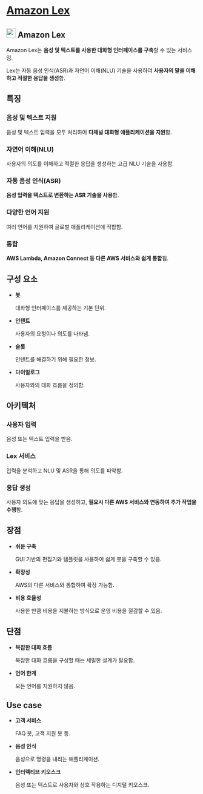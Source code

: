 # [Amazon Lex](https://aws.amazon.com/ko/lex/)

## <img src = "https://github.com/user-attachments/assets/f8c6d958-3d19-4d6f-9dc9-27a6ae057cad" width = "25" height = "25"> Amazon Lex

Amazon Lex는 **음성 및 텍스트를 사용한 대화형 인터페이스를 구축**할 수 있는 서비스임. 

Lex는 자동 음성 인식(ASR)과 자연어 이해(NLU) 기술을 사용하여 **사용자의 말을 이해하고 적절한 응답을 생성**함.

## 특징

### 음성 및 텍스트 지원

음성 및 텍스트 입력을 모두 처리하여 **다채널 대화형 애플리케이션을 지원**함.

### 자연어 이해(NLU)

사용자의 의도를 이해하고 적절한 응답을 생성하는 고급 NLU 기술을 사용함.

### 자동 음성 인식(ASR)

**음성 입력을 텍스트로 변환하는 ASR 기술을 사용**함.

### 다양한 언어 지원

여러 언어를 지원하여 글로벌 애플리케이션에 적합함.

### 통합

**AWS Lambda, Amazon Connect 등 다른 AWS 서비스와 쉽게 통합**됨.

## 구성 요소

* **봇**

    대화형 인터페이스를 제공하는 기본 단위.

* **인텐트**

    사용자의 요청이나 의도를 나타냄.

* **슬롯**

    인텐트를 해결하기 위해 필요한 정보.

* **다이얼로그**

    사용자와의 대화 흐름을 정의함.

## 아키텍처

### 사용자 입력

음성 또는 텍스트 입력을 받음.

### Lex 서비스

입력을 분석하고 NLU 및 ASR을 통해 의도를 파악함.

### 응답 생성

사용자 의도에 맞는 응답을 생성하고, **필요시 다른 AWS 서비스와 연동하여 추가 작업을 수행**함.

## 장점

* **쉬운 구축**

    GUI 기반의 편집기와 템플릿을 사용하여 쉽게 봇을 구축할 수 있음.

* **확장성**

    AWS의 다른 서비스와 통합하여 확장 가능함.

* **비용 효율성**

    사용한 만큼 비용을 지불하는 방식으로 운영 비용을 절감할 수 있음.

## 단점

* **복잡한 대화 흐름**

    복잡한 대화 흐름을 구성할 때는 세밀한 설계가 필요함.

* **언어 한계**

    모든 언어를 지원하지 않음.

## Use case

* **고객 서비스**

    FAQ 봇, 고객 지원 봇 등.

* **음성 인식**

    음성으로 명령을 내리는 애플리케이션.

* **인터랙티브 키오스크**

    음성 또는 텍스트로 사용자와 상호 작용하는 디지털 키오스크.